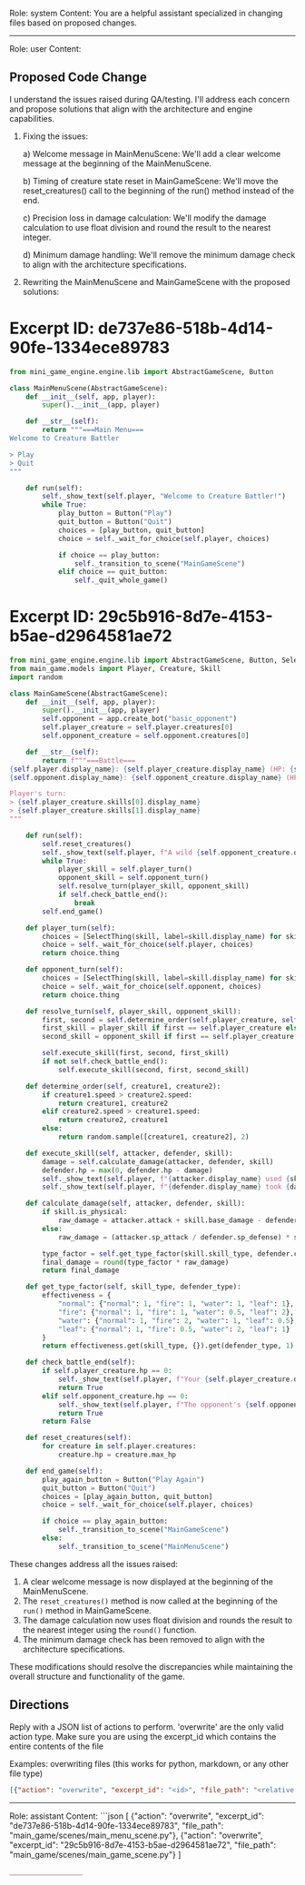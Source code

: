 Role: system
Content: You are a helpful assistant specialized in changing files based on proposed changes.
__________________
Role: user
Content: 
## Proposed Code Change
I understand the issues raised during QA/testing. I'll address each concern and propose solutions that align with the architecture and engine capabilities.

1. Fixing the issues:

   a) Welcome message in MainMenuScene:
   We'll add a clear welcome message at the beginning of the MainMenuScene.

   b) Timing of creature state reset in MainGameScene:
   We'll move the reset_creatures() call to the beginning of the run() method instead of the end.

   c) Precision loss in damage calculation:
   We'll modify the damage calculation to use float division and round the result to the nearest integer.

   d) Minimum damage handling:
   We'll remove the minimum damage check to align with the architecture specifications.

2. Rewriting the MainMenuScene and MainGameScene with the proposed solutions:

# Excerpt ID: de737e86-518b-4d14-90fe-1334ece89783
```python main_game/scenes/main_menu_scene.py
from mini_game_engine.engine.lib import AbstractGameScene, Button

class MainMenuScene(AbstractGameScene):
    def __init__(self, app, player):
        super().__init__(app, player)

    def __str__(self):
        return """===Main Menu===
Welcome to Creature Battler

> Play
> Quit
"""

    def run(self):
        self._show_text(self.player, "Welcome to Creature Battler!")
        while True:
            play_button = Button("Play")
            quit_button = Button("Quit")
            choices = [play_button, quit_button]
            choice = self._wait_for_choice(self.player, choices)

            if choice == play_button:
                self._transition_to_scene("MainGameScene")
            elif choice == quit_button:
                self._quit_whole_game()
```

# Excerpt ID: 29c5b916-8d7e-4153-b5ae-d2964581ae72
```python main_game/scenes/main_game_scene.py
from mini_game_engine.engine.lib import AbstractGameScene, Button, SelectThing
from main_game.models import Player, Creature, Skill
import random

class MainGameScene(AbstractGameScene):
    def __init__(self, app, player):
        super().__init__(app, player)
        self.opponent = app.create_bot("basic_opponent")
        self.player_creature = self.player.creatures[0]
        self.opponent_creature = self.opponent.creatures[0]

    def __str__(self):
        return f"""===Battle===
{self.player.display_name}: {self.player_creature.display_name} (HP: {self.player_creature.hp}/{self.player_creature.max_hp})
{self.opponent.display_name}: {self.opponent_creature.display_name} (HP: {self.opponent_creature.hp}/{self.opponent_creature.max_hp})

Player's turn:
> {self.player_creature.skills[0].display_name}
> {self.player_creature.skills[1].display_name}
"""

    def run(self):
        self.reset_creatures()
        self._show_text(self.player, f"A wild {self.opponent_creature.display_name} appeared!")
        while True:
            player_skill = self.player_turn()
            opponent_skill = self.opponent_turn()
            self.resolve_turn(player_skill, opponent_skill)
            if self.check_battle_end():
                break
        self.end_game()

    def player_turn(self):
        choices = [SelectThing(skill, label=skill.display_name) for skill in self.player_creature.skills]
        choice = self._wait_for_choice(self.player, choices)
        return choice.thing

    def opponent_turn(self):
        choices = [SelectThing(skill, label=skill.display_name) for skill in self.opponent_creature.skills]
        choice = self._wait_for_choice(self.opponent, choices)
        return choice.thing

    def resolve_turn(self, player_skill, opponent_skill):
        first, second = self.determine_order(self.player_creature, self.opponent_creature)
        first_skill = player_skill if first == self.player_creature else opponent_skill
        second_skill = opponent_skill if first == self.player_creature else player_skill

        self.execute_skill(first, second, first_skill)
        if not self.check_battle_end():
            self.execute_skill(second, first, second_skill)

    def determine_order(self, creature1, creature2):
        if creature1.speed > creature2.speed:
            return creature1, creature2
        elif creature2.speed > creature1.speed:
            return creature2, creature1
        else:
            return random.sample([creature1, creature2], 2)

    def execute_skill(self, attacker, defender, skill):
        damage = self.calculate_damage(attacker, defender, skill)
        defender.hp = max(0, defender.hp - damage)
        self._show_text(self.player, f"{attacker.display_name} used {skill.display_name}!")
        self._show_text(self.player, f"{defender.display_name} took {damage} damage!")

    def calculate_damage(self, attacker, defender, skill):
        if skill.is_physical:
            raw_damage = attacker.attack + skill.base_damage - defender.defense
        else:
            raw_damage = (attacker.sp_attack / defender.sp_defense) * skill.base_damage

        type_factor = self.get_type_factor(skill.skill_type, defender.creature_type)
        final_damage = round(type_factor * raw_damage)
        return final_damage

    def get_type_factor(self, skill_type, defender_type):
        effectiveness = {
            "normal": {"normal": 1, "fire": 1, "water": 1, "leaf": 1},
            "fire": {"normal": 1, "fire": 1, "water": 0.5, "leaf": 2},
            "water": {"normal": 1, "fire": 2, "water": 1, "leaf": 0.5},
            "leaf": {"normal": 1, "fire": 0.5, "water": 2, "leaf": 1}
        }
        return effectiveness.get(skill_type, {}).get(defender_type, 1)

    def check_battle_end(self):
        if self.player_creature.hp == 0:
            self._show_text(self.player, f"Your {self.player_creature.display_name} has fainted. You lost the battle!")
            return True
        elif self.opponent_creature.hp == 0:
            self._show_text(self.player, f"The opponent's {self.opponent_creature.display_name} has fainted. You won the battle!")
            return True
        return False

    def reset_creatures(self):
        for creature in self.player.creatures:
            creature.hp = creature.max_hp

    def end_game(self):
        play_again_button = Button("Play Again")
        quit_button = Button("Quit")
        choices = [play_again_button, quit_button]
        choice = self._wait_for_choice(self.player, choices)

        if choice == play_again_button:
            self._transition_to_scene("MainGameScene")
        else:
            self._transition_to_scene("MainMenuScene")
```

These changes address all the issues raised:

1. A clear welcome message is now displayed at the beginning of the MainMenuScene.
2. The `reset_creatures()` method is now called at the beginning of the `run()` method in MainGameScene.
3. The damage calculation now uses float division and rounds the result to the nearest integer using the `round()` function.
4. The minimum damage check has been removed to align with the architecture specifications.

These modifications should resolve the discrepancies while maintaining the overall structure and functionality of the game.

## Directions
Reply with a JSON list of actions to perform. 'overwrite' are the only valid action type. 
Make sure you are using the excerpt_id which contains the entire contents of the file

Examples:
overwriting files (this works for python, markdown, or any other file type)
```json output_example1
[{"action": "overwrite", "excerpt_id": "<id>", "file_path": "<relative file path>"}]
```

__________________
Role: assistant
Content: ```json
[
    {"action": "overwrite", "excerpt_id": "de737e86-518b-4d14-90fe-1334ece89783", "file_path": "main_game/scenes/main_menu_scene.py"},
    {"action": "overwrite", "excerpt_id": "29c5b916-8d7e-4153-b5ae-d2964581ae72", "file_path": "main_game/scenes/main_game_scene.py"}
]
```
__________________
